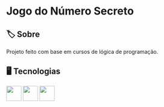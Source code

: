 <h1>Jogo do Número Secreto</h1>

<h2>🏷️ Sobre</h2>
<p>Projeto feito com base em cursos de lógica de programação.</p>

## 🖥️ Tecnologias
<div>
  <img src="https://cdn.jsdelivr.net/gh/devicons/devicon@latest/icons/html5/html5-original.svg"
    width="40" 
    height="40"/>
  <img src="https://cdn.jsdelivr.net/gh/devicons/devicon@latest/icons/css3/css3-original.svg"
    width="40" 
    height="40"/>
  <img src="https://cdn.jsdelivr.net/gh/devicons/devicon@latest/icons/javascript/javascript-original.svg"
    width="40" 
    height="40"/>
</div>

